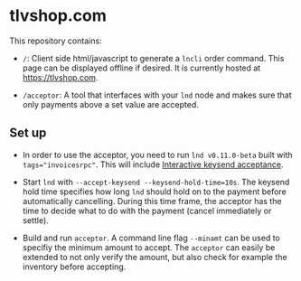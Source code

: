 # tlvshop.com

This repository contains:

* `/`: Client side html/javascript to generate a `lncli` order command. This page can be displayed offline if desired. It is currently hosted at https://tlvshop.com.

* `/acceptor`: A tool that interfaces with your `lnd` node and makes sure that only payments above a set value are accepted.

## Set up

* In order to use the acceptor, you need to run `lnd v0.11.0-beta` built with `tags="invoicesrpc"`. This will include [Interactive keysend acceptance](https://github.com/lightningnetwork/lnd/pull/4167).

* Start `lnd` with `--accept-keysend --keysend-hold-time=10s`. The keysend hold time specifies how long `lnd` should hold on to the payment before automatically cancelling. During this time frame, the acceptor has the time to decide what to do with the payment (cancel immediately or settle).

* Build and run `acceptor`. A command line flag `--minamt` can be used to specifiy the minimum amount to accept. The `acceptor` can easily be extended to not only verify the amount, but also check for example the inventory before accepting.
